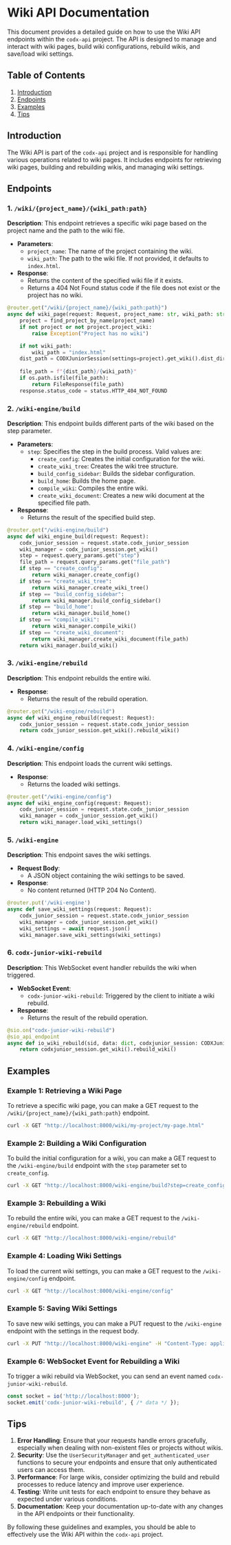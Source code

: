 # Wiki API Documentation

This document provides a detailed guide on how to use the Wiki API endpoints within the `codx-api` project. The API is designed to manage and interact with wiki pages, build wiki configurations, rebuild wikis, and save/load wiki settings.

## Table of Contents
1. [Introduction](#introduction)
2. [Endpoints](#endpoints)
3. [Examples](#examples)
4. [Tips](#tips)

## Introduction
The Wiki API is part of the `codx-api` project and is responsible for handling various operations related to wiki pages. It includes endpoints for retrieving wiki pages, building and rebuilding wikis, and managing wiki settings.

## Endpoints

### 1. `/wiki/{project_name}/{wiki_path:path}`
**Description**: This endpoint retrieves a specific wiki page based on the project name and the path to the wiki file.
- **Parameters**:
  - `project_name`: The name of the project containing the wiki.
  - `wiki_path`: The path to the wiki file. If not provided, it defaults to `index.html`.
- **Response**:
  - Returns the content of the specified wiki file if it exists.
  - Returns a 404 Not Found status code if the file does not exist or the project has no wiki.

```python
@router.get("/wiki/{project_name}/{wiki_path:path}")
async def wiki_page(request: Request, project_name: str, wiki_path: str, response: Response):
    project = find_project_by_name(project_name)
    if not project or not project.project_wiki:
        raise Exception("Project has no wiki")

    if not wiki_path:
        wiki_path = "index.html"
    dist_path = CODXJuniorSession(settings=project).get_wiki().dist_dir
    
    file_path = f"{dist_path}/{wiki_path}"
    if os.path.isfile(file_path):
        return FileResponse(file_path)
    response.status_code = status.HTTP_404_NOT_FOUND
```

### 2. `/wiki-engine/build`
**Description**: This endpoint builds different parts of the wiki based on the step parameter.
- **Parameters**:
  - `step`: Specifies the step in the build process. Valid values are:
    - `create_config`: Creates the initial configuration for the wiki.
    - `create_wiki_tree`: Creates the wiki tree structure.
    - `build_config_sidebar`: Builds the sidebar configuration.
    - `build_home`: Builds the home page.
    - `compile_wiki`: Compiles the entire wiki.
    - `create_wiki_document`: Creates a new wiki document at the specified file path.
- **Response**:
  - Returns the result of the specified build step.

```python
@router.get("/wiki-engine/build")
async def wiki_engine_build(request: Request):
    codx_junior_session = request.state.codx_junior_session
    wiki_manager = codx_junior_session.get_wiki()
    step = request.query_params.get("step")
    file_path = request.query_params.get("file_path")
    if step == "create_config":
        return wiki_manager.create_config()
    if step == "create_wiki_tree":
        return wiki_manager.create_wiki_tree()
    if step == "build_config_sidebar":
        return wiki_manager.build_config_sidebar()
    if step == "build_home":
        return wiki_manager.build_home()
    if step == "compile_wiki":
        return wiki_manager.compile_wiki()
    if step == "create_wiki_document":
        return wiki_manager.create_wiki_document(file_path)
    return wiki_manager.build_wiki()
```

### 3. `/wiki-engine/rebuild`
**Description**: This endpoint rebuilds the entire wiki.
- **Response**:
  - Returns the result of the rebuild operation.

```python
@router.get("/wiki-engine/rebuild")
async def wiki_engine_rebuild(request: Request):
    codx_junior_session = request.state.codx_junior_session
    return codx_junior_session.get_wiki().rebuild_wiki()
```

### 4. `/wiki-engine/config`
**Description**: This endpoint loads the current wiki settings.
- **Response**:
  - Returns the loaded wiki settings.

```python
@router.get("/wiki-engine/config")
async def wiki_engine_config(request: Request):
    codx_junior_session = request.state.codx_junior_session
    wiki_manager = codx_junior_session.get_wiki()
    return wiki_manager.load_wiki_settings()
```

### 5. `/wiki-engine`
**Description**: This endpoint saves the wiki settings.
- **Request Body**:
  - A JSON object containing the wiki settings to be saved.
- **Response**:
  - No content returned (HTTP 204 No Content).

```python
@router.put('/wiki-engine')
async def save_wiki_settings(request: Request):
    codx_junior_session = request.state.codx_junior_session
    wiki_manager = codx_junior_session.get_wiki()
    wiki_settings = await request.json()
    wiki_manager.save_wiki_settings(wiki_settings)
```

### 6. `codx-junior-wiki-rebuild`
**Description**: This WebSocket event handler rebuilds the wiki when triggered.
- **WebSocket Event**:
  - `codx-junior-wiki-rebuild`: Triggered by the client to initiate a wiki rebuild.
- **Response**:
  - Returns the result of the rebuild operation.

```python
@sio.on("codx-junior-wiki-rebuild")
@sio_api_endpoint
async def io_wiki_rebuild(sid, data: dict, codxjunior_session: CODXJuniorSession):
    return codxjunior_session.get_wiki().rebuild_wiki()
```

## Examples

### Example 1: Retrieving a Wiki Page
To retrieve a specific wiki page, you can make a GET request to the `/wiki/{project_name}/{wiki_path:path}` endpoint.

```bash
curl -X GET "http://localhost:8000/wiki/my-project/my-page.html"
```

### Example 2: Building a Wiki Configuration
To build the initial configuration for a wiki, you can make a GET request to the `/wiki-engine/build` endpoint with the `step` parameter set to `create_config`.

```bash
curl -X GET "http://localhost:8000/wiki-engine/build?step=create_config"
```

### Example 3: Rebuilding a Wiki
To rebuild the entire wiki, you can make a GET request to the `/wiki-engine/rebuild` endpoint.

```bash
curl -X GET "http://localhost:8000/wiki-engine/rebuild"
```

### Example 4: Loading Wiki Settings
To load the current wiki settings, you can make a GET request to the `/wiki-engine/config` endpoint.

```bash
curl -X GET "http://localhost:8000/wiki-engine/config"
```

### Example 5: Saving Wiki Settings
To save new wiki settings, you can make a PUT request to the `/wiki-engine` endpoint with the settings in the request body.

```bash
curl -X PUT "http://localhost:8000/wiki-engine" -H "Content-Type: application/json" -d '{"title": "My Wiki", "description": "A sample wiki"}'
```

### Example 6: WebSocket Event for Rebuilding a Wiki
To trigger a wiki rebuild via WebSocket, you can send an event named `codx-junior-wiki-rebuild`.

```javascript
const socket = io('http://localhost:8000');
socket.emit('codx-junior-wiki-rebuild', { /* data */ });
```

## Tips

1. **Error Handling**: Ensure that your requests handle errors gracefully, especially when dealing with non-existent files or projects without wikis.
2. **Security**: Use the `UserSecurityManager` and `get_authenticated_user` functions to secure your endpoints and ensure that only authenticated users can access them.
3. **Performance**: For large wikis, consider optimizing the build and rebuild processes to reduce latency and improve user experience.
4. **Testing**: Write unit tests for each endpoint to ensure they behave as expected under various conditions.
5. **Documentation**: Keep your documentation up-to-date with any changes in the API endpoints or their functionality.

By following these guidelines and examples, you should be able to effectively use the Wiki API within the `codx-api` project.